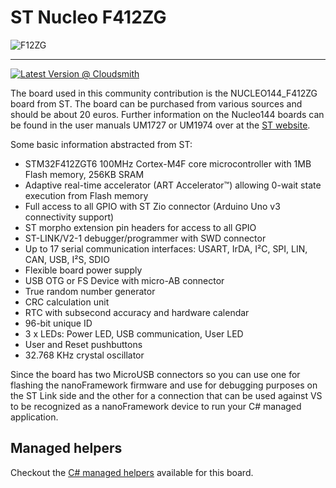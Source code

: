 # ST Nucleo F412ZG

![F12ZG](https://www.st.com/bin/ecommerce/api/image.PF262641.en.feature-description-include-personalized-no-cpn-medium.jpg)

-----

[![Latest Version @ Cloudsmith](https://api-prd.cloudsmith.io/v1/badges/version/net-nanoframework/nanoframework-images-community-targets/raw/ST_NUCLEO144_F412ZG_NF/latest/x/?render=true)](https://cloudsmith.io/~net-nanoframework/repos/nanoframework-images-community-targets/packages/detail/raw/ST_NUCLEO144_F412ZG_NF/latest/)

The board used in this community contribution is the NUCLEO144_F412ZG board from ST. The board can be purchased from various sources and should be about 20 euros. Further information on the Nucleo144 boards can be found in the user manuals UM1727 or UM1974 over at the [ST website](https://www.st.com).

Some basic information abstracted from ST:

- STM32F412ZGT6 100MHz Cortex-M4F core microcontroller with 1MB Flash memory, 256KB SRAM
- Adaptive real-time accelerator (ART Accelerator™) allowing 0-wait state execution from Flash memory
- Full access to all GPIO with ST Zio connector (Arduino Uno v3 connectivity support)
- ST morpho extension pin headers for access to all GPIO
- ST-LINK/V2-1 debugger/programmer with SWD connector
- Up to 17 serial communication interfaces: USART, IrDA, I²C, SPI, LIN, CAN, USB, I²S, SDIO
- Flexible board power supply
- USB OTG or FS Device with micro-AB connector
- True random number generator
- CRC calculation unit
- RTC with subsecond accuracy and hardware calendar
- 96-bit unique ID
- 3 x LEDs: Power LED, USB communication, User LED
- User and Reset pushbuttons
- 32.768 KHz crystal oscillator

Since the board has two MicroUSB connectors so you can use one for flashing the nanoFramework firmware and use for debugging purposes on the ST Link side and the other for a connection that can be used against VS to be recognized as a nanoFramework device to run your C# managed application.

## Managed helpers

Checkout the [C# managed helpers](https://github.com/nanoframework/nf-Community-Targets/tree/main/ChibiOS/ST_NUCLEO144_F412ZG_NF/managed_helpers) available for this board.
